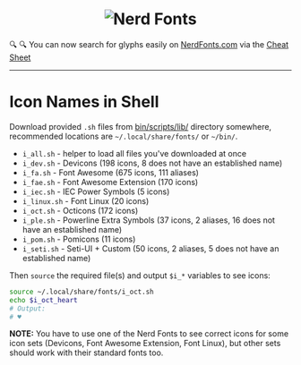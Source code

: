 <h1 align="center">
	<img src="https://raw.githubusercontent.com/ryanoasis/nerd-fonts/master/images/nerd-fonts-logo.svg?sanitize=true" alt="Nerd Fonts" />
</h1>

:mag: :mag: You can now search for glyphs easily on [NerdFonts.com][Cheat Sheet] via the [Cheat Sheet][]

---


# Icon Names in Shell

Download provided `.sh` files from [bin/scripts/lib/](https://github.com/ryanoasis/nerd-fonts/blob/master/bin/scripts/lib/) directory somewhere, recommended locations are `~/.local/share/fonts/` or `~/bin/`.

- `i_all.sh` - helper to load all files you've downloaded at once
- `i_dev.sh` - Devicons (198 icons, 8 does not have an established name)
- `i_fa.sh` - Font Awesome (675 icons, 111 aliases)
- `i_fae.sh` - Font Awesome Extension (170 icons)
- `i_iec.sh` - IEC Power Symbols (5 icons)
- `i_linux.sh` - Font Linux (20 icons)
- `i_oct.sh` - Octicons (172 icons)
- `i_ple.sh` - Powerline Extra Symbols (37 icons, 2 aliases, 16 does not have an established name)
- `i_pom.sh` - Pomicons (11 icons)
- `i_seti.sh` - Seti-UI + Custom (50 icons, 2 aliases, 5 does not have an established name)

Then `source` the required file(s) and output `$i_*` variables to see icons:

```sh
source ~/.local/share/fonts/i_oct.sh
echo $i_oct_heart
# Output:
# ♥
```

**NOTE:** You have to use one of the Nerd Fonts to see correct icons for some icon sets (Devicons, Font Awesome Extension, Font Linux), but other sets should work with their standard fonts too.

<!--
Repo References
-->

[vim-devicons]:https://github.com/ryanoasis/vim-devicons "VimDevIcons Vim Plugin (external link) ➶"
[vorillaz-devicons]:https://vorillaz.github.io/devicons/
[font-awesome]:https://github.com/FortAwesome/Font-Awesome
[font-awesome-extension]:https://github.com/AndreLZGava/font-awesome-extension
[font-material-design-icons]:https://github.com/Templarian/MaterialDesign
[font-weather]:https://github.com/erikflowers/weather-icons
[octicons]:https://github.com/primer/octicons
[font-linux]:https://github.com/Lukas-W/font-logos
[gabrielelana-pomicons]:https://github.com/gabrielelana/pomicons
[Seti-UI]:https://atom.io/themes/seti-ui
[ryanoasis-powerline-extra-symbols]:https://github.com/ryanoasis/powerline-extra-symbols
[wiki]:https://github.com/ryanoasis/nerd-fonts/wiki
[wiki-project-purpose]:https://github.com/ryanoasis/nerd-fonts/wiki/Project-Purpose
[repo]:https://github.com/ryanoasis/nerd-fonts
[gitter]:https://gitter.im/ryanoasis/nerd-fonts
[code-climate]:https://codeclimate.com/github/ryanoasis/nerd-fonts

<!--
Website References
-->

[website-iecpower]:https://unicodepowersymbol.com/
[Cheat Sheet]:https://nerdfonts.com/#cheat-sheet
[stickers]:https://www.redbubble.com/people/ryanoasis/works/30764810-nerd-fonts-iconic-font-aggregator